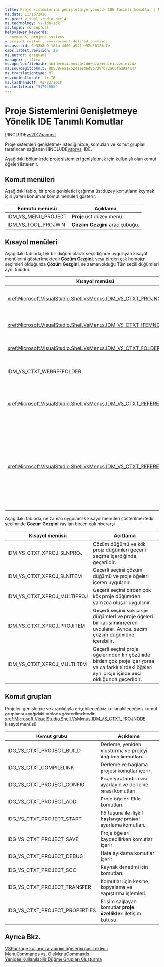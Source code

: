 ```yaml
---
title: Proje sistemlerini genişletmeye yönelik IDE tanımlı komutlar | Microsoft Docs
ms.date: 11/15/2016
ms.prod: visual-studio-dev14
ms.technology: vs-ide-sdk
ms.topic: conceptual
helpviewer_keywords:
- commands, project systems
- project systems, environment-defined commands
ms.assetid: 0e33b8e9-16fa-4400-a941-e92d56120e7e
caps.latest.revision: 20
ms.author: gregvanl
manager: jillfra
ms.openlocfilehash: 3b5de061449844b87d60d7a700b1e1c22e1e1282
ms.sourcegitcommit: 8b538eea125241e9d6d8b7297b72a66faa9a4a47
ms.translationtype: MT
ms.contentlocale: tr-TR
ms.lasthandoff: 01/23/2019
ms.locfileid: "54794555"
---
```

# <a name="ide-defined-commands-for-extending-project-systems"></a>Proje Sistemlerini Genişletmeye Yönelik IDE Tanımlı Komutlar
[!INCLUDE[vs2017banner](../../includes/vs2017banner.md)]

Proje sistemleri genişletmek istediğinizde, komutları ve komut grupları tarafından sağlanan [!INCLUDE[vsprvs](../../includes/vsprvs-md.md)] IDE.  
  
 Aşağıdaki bölümlerde proje sistemleri genişletmek için kullanışlı olan komut öğeleri listelenir.  
  
## <a name="command-menus"></a>Komut menüleri  
 Aşağıdaki tablo, bir proje genişletici çağırma üst düzey komutların koymak için yararlı konumlar komut menüleri gösterir.  
  
|Komutu menüsü|Açıklama|  
|------------------|-----------------|  
|IDM_VS_MENU_PROJECT|**Proje** üst düzey menü.|  
|IDM_VS_TOOL_PROJWIN|**Çözüm Gezgini** araç çubuğu.|  
  
## <a name="shortcut-menus"></a>Kısayol menüleri  
 Aşağıdaki tabloda, tek bir düğüm olarak seçildiğinde uygulayan kısayol menülerini gösterilmektedir **Çözüm Gezgini**, veya birden çok homojen seçimleri olduğunda **Çözüm Gezgini**, ne zaman olduğu Tüm seçili düğümleri aynı türüdür.  
  
|Kısayol menüsü|Açıklama|  
|-------------------|-----------------|  
|<xref:Microsoft.VisualStudio.Shell.VsMenus.IDM_VS_CTXT_PROJNODE>|Proje düğümü seçildiğinde uygulanır.|  
|<xref:Microsoft.VisualStudio.Shell.VsMenus.IDM_VS_CTXT_ITEMNODE>|Bir dosya seçili durumdayken geçerlidir.|  
|<xref:Microsoft.VisualStudio.Shell.VsMenus.IDM_VS_CTXT_FOLDERNODE>|Bir klasörü seçildiğinde uygulanır.|  
|IDM_VS_CTXT_WEBREFFOLDER|Web başvuru klasörü seçildiğinde uygulanır.|  
|<xref:Microsoft.VisualStudio.Shell.VsMenus.IDM_VS_CTXT_REFERENCEROOT>|"Başvuru" adlı başvuruları kök düğümü seçildiğinde uygulanır.|  
|<xref:Microsoft.VisualStudio.Shell.VsMenus.IDM_VS_CTXT_REFERENCE>|Başvuru düğümleri seçili olduğunda geçerlidir; Bunlar, derleme, COM ve yalnızca proje başvurularını içerir. Web başvuruları içermez.|  
  
 Aşağıdaki tabloda, ne zaman uygulamak kısayol menüleri gösterilmektedir seçiminde **Çözüm Gezgini** yayılan birden çok hiyerarşi  
  
|Kısayol menüsü|Açıklama|  
|-------------------|-----------------|  
|IDM_VS_CTXT_XPROJ_SLNPROJ|Çözüm düğümü ve kök proje düğümleri geçerli seçime içerdiğinde, geçerlidir.|  
|IDM_VS_CTXT_XPROJ_SLNITEM|Geçerli seçimi çözüm düğümü ve proje öğeleri içeren uygulanır.|  
|IDM_VS_CTXT_XPROJ_MULTIPROJ|Geçerli seçimi birden çok kök proje düğümden yalnızca oluşur uygulanır.|  
|IDM_VS_CTXT_XPROJ_PROJITEM|Geçerli seçimi kök proje düğümleri ve proje öğeleri bir karışımını içeren uygulanır. Ayrıca, seçim çözüm düğümüne içerebilir.|  
|IDM_VS_CTXT_XPROJ_MULTIITEM|Geçerli seçimi proje öğelerinden bir çözümde birden çok proje içeriyorsa ya da farklı türdeki öğeleri aynı proje içinde seçili olduğunda geçerlidir.|  
  
## <a name="command-groups"></a>Komut grupları  
 Projeleri genişletme ve aracılığıyla erişebileceğiniz kullanabileceğiniz komut gruplarını aşağıdaki tabloda gösterilmektedir <xref:Microsoft.VisualStudio.Shell.VsMenus.IDM_VS_CTXT_PROJNODE> kısayol menüsü.  
  
|Komut grubu|Açıklama|  
|-------------------|-----------------|  
|IDG_VS_CTXT_PROJECT_BUILD|Derleme, yeniden oluşturma ve projeyi dağıtma komutları.|  
|IDG_VS_CTXT_COMPILELINK|Derleme ve bağlama projesi komutlar içerir.|  
|IDG_VS_CTXT_PROJECT_CONFIG|Proje yapılandırması ayarlayın ve derleme sırası komutları.|  
|IDG_VS_CTXT_PROJECT_ADD|Proje öğeleri Ekle komutları.|  
|IDG_VS_CTXT_PROJECT_START|F5 tuşuna ile ilişkili başlangıç projesi ayarlama komutları.|  
|IDG_VS_CTXT_PROJECT_SAVE|Proje öğeleri kaydedilirken komutlar içerir.|  
|IDG_VS_CTXT_PROJECT_DEBUG|Hata ayıklama komutlar içerir.|  
|IDG_VS_CTXT_PROJECT_SCC|Kaynak denetimi için komutları.|  
|IDG_VS_CTXT_PROJECT_TRANSFER|Komutları için kesme, kopyalama ve yapıştırma işlemleri.|  
|IDG_VS_CTXT_PROJECT_PROPERTIES|Erişim sağlayan komutlar **proje özellikleri** iletişim kutusu.|  
  
## <a name="see-also"></a>Ayrıca Bkz.  
 [VSPackage kullanıcı arabirimi öğelerini nasıl eklenir](../../extensibility/internals/how-vspackages-add-user-interface-elements.md)   
 [MenuCommands Vs. OleMenuCommands](../../misc/menucommands-vs-olemenucommands.md)   
 [Yeniden Kullanılabilir Düğme Grupları Oluşturma](../../extensibility/creating-reusable-groups-of-buttons.md)
